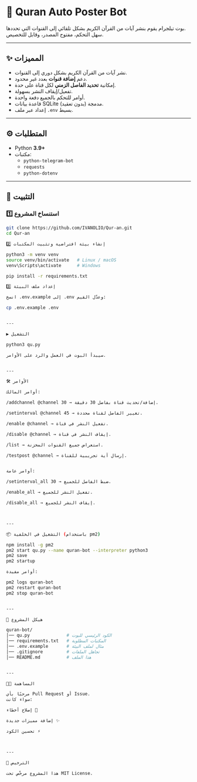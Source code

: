# 📖 Quran Auto Poster Bot

بوت تيلجرام يقوم بنشر آيات من القرآن الكريم بشكل تلقائي إلى القنوات التي تحددها.  
سهل التحكم، مفتوح المصدر، وقابل للتخصيص.

---

## ✨ المميزات
- نشر آيات من القرآن الكريم بشكل دوري إلى القنوات.
- دعم **إضافة قنوات** بعدد غير محدود.
- إمكانية **تحديد الفاصل الزمني** لكل قناة على حدة.
- تفعيل/إيقاف النشر بسهولة.
- أوامر للتحكم بالجميع دفعة واحدة.
- قاعدة بيانات SQLite مدمجة (بدون تعقيد).
- إعداد عبر ملف `.env` بسيط.

---

## ⚙️ المتطلبات
- Python **3.9+**
- مكتبات:
  - `python-telegram-bot`
  - `requests`
  - `python-dotenv`

---

## 🚀 التثبيت

### 1️⃣ استنساخ المشروع
```bash
git clone https://github.com/IVANOLIO/Qur-an.git
cd Qur-an

2️⃣ إنشاء بيئة افتراضية وتثبيت المكتبات

python3 -m venv venv
source venv/bin/activate   # Linux / macOS
venv\Scripts\activate      # Windows

pip install -r requirements.txt

3️⃣ إعداد ملف البيئة

انسخ .env.example إلى .env وعدّل القيم:

cp .env.example .env


---

▶️ التشغيل

python3 qu.py

سيبدأ البوت في العمل والرد على الأوامر.


---

🛠️ الأوامر

أوامر المالك:

/addchannel @channel 30 → إضافة/تحديث قناة بفاصل 30 دقيقة.

/setinterval @channel 45 → تغيير الفاصل لقناة محددة.

/enable @channel → تفعيل النشر في قناة.

/disable @channel → إيقاف النشر في قناة.

/list → استعراض جميع القنوات المخزنة.

/testpost @channel → إرسال آية تجريبية للقناة.


أوامر عامة:

/setinterval_all 30 → ضبط الفاصل للجميع.

/enable_all → تفعيل النشر للجميع.

/disable_all → إيقاف النشر للجميع.



---

📦 التشغيل في الخلفية (باستخدام pm2)

npm install -g pm2
pm2 start qu.py --name quran-bot --interpreter python3
pm2 save
pm2 startup

أوامر مفيدة:

pm2 logs quran-bot
pm2 restart quran-bot
pm2 stop quran-bot


---

📁 هيكل المشروع

quran-bot/
│── qu.py              # الكود الرئيسي للبوت
│── requirements.txt   # المكتبات المطلوبة
│── .env.example       # مثال لملف البيئة
│── .gitignore         # تجاهل الملفات
│── README.md          # هذا الملف


---

🧑‍💻 المساهمة

مرحبًا بأي Pull Request أو Issue.
سواء كانت:

إصلاح أخطاء 🐛

إضافة مميزات جديدة ✨

تحسين الكود ⚡



---

📜 الترخيص

هذا المشروع مرخّص تحت MIT License.

